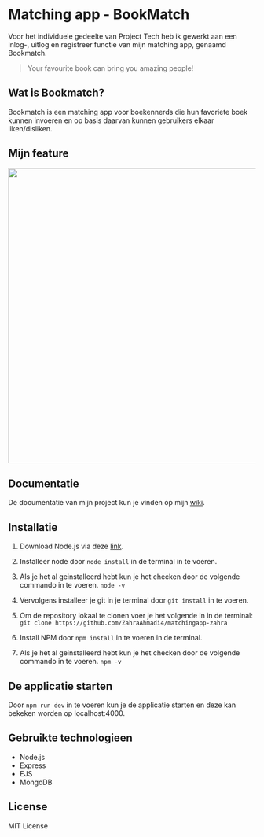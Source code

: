 # Matching app - BookMatch

Voor het individuele gedeelte van Project Tech heb ik gewerkt aan een inlog-, uitlog en registreer functie van mijn matching app, genaamd Bookmatch.

> Your favourite book can bring you amazing people!

## Wat is Bookmatch?

Bookmatch is een matching app voor boekennerds die hun favoriete boek kunnen invoeren en op basis daarvan kunnen gebruikers elkaar liken/disliken.

## Mijn feature

<img src="images/logic.jpg" width="600px">

## Documentatie

De documentatie van mijn project kun je vinden op mijn [wiki](https://github.com/ZahraAhmadi4/matchingapp-zahra/wiki).

## Installatie

1. Download Node.js via deze [link](https://nodejs.org/en/download/).
2. Installeer node door `node install` in de terminal in te voeren.
3. Als je het al geinstalleerd hebt kun je het checken door de volgende commando in te voeren. `node -v`

4. Vervolgens installeer je git in je terminal door `git install` in te voeren.
5. Om de repository lokaal te clonen voer je het volgende in in de terminal: `git clone https://github.com/ZahraAhmadi4/matchingapp-zahra`
6. Install NPM door `npm install` in te voeren in de terminal.
7. Als je het al geinstalleerd hebt kun je het checken door de volgende commando in te voeren. `npm -v`

## De applicatie starten

Door `npm run dev` in te voeren kun je de applicatie starten en deze kan bekeken worden op localhost:4000.

## Gebruikte technologieen

- Node.js
- Express
- EJS
- MongoDB

## License

MIT License
